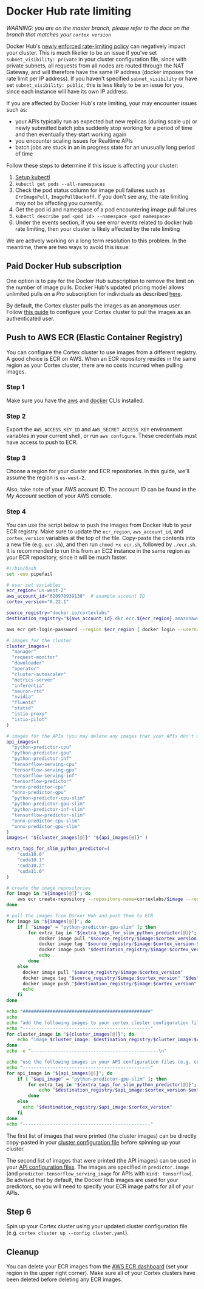 # Docker Hub rate limiting

_WARNING: you are on the master branch, please refer to the docs on the branch that matches your `cortex version`_

Docker Hub's [newly enforced rate-limiting policy](https://www.docker.com/increase-rate-limits) can negatively impact your cluster. This is much likelier to be an issue if you've set `subnet_visibility: private` in your cluster configuration file, since with private subnets, all requests from all nodes are routed through the NAT Gateway, and will therefore have the same IP address (docker imposes the rate limit per IP address). If you haven't specified `subnet_visibility` or have set `subnet_visibility: public`, this is less likely to be an issue for you, since each instance will have its own IP address.

If you are affected by Docker Hub's rate limiting, your may encounter issues such as:
- your APIs typically run as expected but new replicas (during scale up) or newly submitted batch jobs suddenly stop working for a period of time and then eventually they start working again
- you encounter scaling issues for Realtime APIs
- batch jobs are stuck in an in progress state for an unusually long period of time

Follow these steps to determine if this issue is affecting your cluster:
1. [Setup kubectl](./kubectl-setup.md)
2. `kubectl get pods --all-namespaces`
3. Check the pod status column for image pull failures such as `ErrImagePull`, `ImagePullBackoff`. If you don't see any, the rate limiting may not be affecting you currently.
4. Get the pod id and namespace of a pod encountering image pull failures
5. `kubectl describe pod <pod id> --namespace <pod namespace>`
6. Under the events section, if you see error events related to docker hub rate limiting, then your cluster is likely affected by the rate limiting

We are actively working on a long term resolution to this problem. In the meantime, there are two ways to avoid this issue:

## Paid Docker Hub subscription

One option is to pay for the Docker Hub subscription to remove the limit on the number of image pulls. Docker Hub's updated pricing model allows unlimited pulls on a _Pro_ subscription for individuals as described [here](https://www.docker.com/pricing).

By default, the Cortex cluster pulls the images as an anonymous user. Follow [this guide](private-docker.md) to configure your Cortex cluster to pull the images as an authenticated user.

## Push to AWS ECR (Elastic Container Registry)

You can configure the Cortex cluster to use images from a different registry. A good choice is ECR on AWS. When an ECR repository resides in the same region as your Cortex cluster, there are no costs incurred when pulling images.

### Step 1

Make sure you have the [aws](https://docs.aws.amazon.com/cli/latest/userguide/install-cliv1.html) and [docker](https://docs.docker.com/get-docker/) CLIs installed.

### Step 2

Export the `AWS_ACCESS_KEY_ID` and `AWS_SECRET_ACCESS_KEY` environment variables in your current shell, or run `aws configure`. These credentials must have access to push to ECR.

### Step 3

Choose a region for your cluster and ECR repositories. In this guide, we'll assume the region is `us-west-2`.

Also, take note of your AWS account ID. The account ID can be found in the _My Account_ section of your AWS console.

### Step 4

You can use the script below to push the images from Docker Hub to your ECR registry. Make sure to update the `ecr_region`, `aws_account_id`, and `cortex_version` variables at the top of the file. Copy-paste the contents into a new file (e.g. `ecr.sh`), and then run `chmod +x ecr.sh`, followed by `./ecr.sh`. It is recommended to run this from an EC2 instance in the same region as your ECR repository, since it will be much faster.

```bash
#!/bin/bash
set -euo pipefail

# user set variables
ecr_region="us-west-2"
aws_account_id="620970939130"  # example account ID
cortex_version="0.22.1"

source_registry="docker.io/cortexlabs"
destination_registry="${aws_account_id}.dkr.ecr.${ecr_region}.amazonaws.com/cortexlabs"

aws ecr get-login-password --region $ecr_region | docker login --username AWS --password-stdin $destination_registry

# images for the cluster
cluster_images=(
  "manager"
  "request-monitor"
  "downloader"
  "operator"
  "cluster-autoscaler"
  "metrics-server"
  "inferentia"
  "neuron-rtd"
  "nvidia"
  "fluentd"
  "statsd"
  "istio-proxy"
  "istio-pilot"
)

# images for the APIs (you may delete any images that your APIs don't use)
api_images=(
  "python-predictor-cpu"
  "python-predictor-gpu"
  "python-predictor-inf"
  "tensorflow-serving-cpu"
  "tensorflow-serving-gpu"
  "tensorflow-serving-inf"
  "tensorflow-predictor"
  "onnx-predictor-cpu"
  "onnx-predictor-gpu"
  "python-predictor-cpu-slim"
  "python-predictor-gpu-slim"
  "python-predictor-inf-slim"
  "tensorflow-predictor-slim"
  "onnx-predictor-cpu-slim"
  "onnx-predictor-gpu-slim"
)
images=( "${cluster_images[@]}" "${api_images[@]}" )

extra_tags_for_slim_python_predictor=(
    "cuda10.0"
    "cuda10.1"
    "cuda10.2"
    "cuda11.0"
)

# create the image repositories
for image in "${images[@]}"; do
    aws ecr create-repository --repository-name=cortexlabs/$image --region=$ecr_region || true
done

# pull the images from Docker Hub and push them to ECR
for image in "${images[@]}"; do
    if [ "$image" = "python-predictor-gpu-slim" ]; then
        for extra_tag in "${extra_tags_for_slim_python_predictor[@]}"; do
            docker image pull "$source_registry/$image:$cortex_version-$extra_tag"
            docker image tag "$source_registry/$image:$cortex_version-$extra_tag" "$destination_registry/$image:$cortex_version-$extra_tag"
            docker image push "$destination_registry/$image:$cortex_version-$extra_tag"
            echo
        done
    else
      docker image pull "$source_registry/$image:$cortex_version"
      docker image tag "$source_registry/$image:$cortex_version" "$destination_registry/$image:$cortex_version"
      docker image push "$destination_registry/$image:$cortex_version"
      echo
    fi
done

echo "###############################################"
echo
echo "add the following images to your cortex cluster configuration file (e.g. cluster.yaml):"
echo "-----------------------------------------------"
for cluster_image in "${cluster_images[@]}"; do
    echo "image_$cluster_image: $destination_registry/$cluster_image:$cortex_version"
done
echo -e "-----------------------------------------------\n"

echo "use the following images in your API configuration files (e.g. cortex.yaml):"
echo "-----------------------------------------------"
for api_image in "${api_images[@]}"; do
    if [ "$api_image" = "python-predictor-gpu-slim" ]; then
        for extra_tag in "${extra_tags_for_slim_python_predictor[@]}"; do
            echo "$destination_registry/$api_image:$cortex_version-$extra_tag"
        done
    else
      echo "$destination_registry/$api_image:$cortex_version"
    fi
done
echo "-----------------------------------------------"
```

The first list of images that were printed (the cluster images) can be directly copy-pasted in your [cluster configuration file](../cluster-management/config.md) before spinning up your cluster.

The second list of images that were printed (the API images) can be used in your [API configuration files](../deployments/realtime-api/api-configuration.md). The images are specified in `predictor.image` (and `predictor.tensorflow_serving_image` for APIs with `kind: tensorflow`). Be advised that by default, the Docker Hub images are used for your predictors, so you will need to specify your ECR image paths for all of your APIs.

## Step 6

Spin up your Cortex cluster using your updated cluster configuration file (e.g. `cortex cluster up --config cluster.yaml`).

## Cleanup

You can delete your ECR images from the [AWS ECR dashboard](https://console.aws.amazon.com/ecr/repositories) (set your region in the upper right corner). Make sure all of your Cortex clusters have been deleted before deleting any ECR images.
